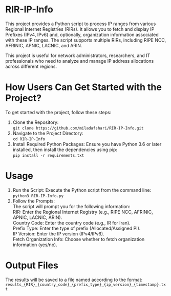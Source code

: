 # RIR-IP-Info
This project provides a Python script to process IP ranges from various Regional Internet Registries (RIRs). It allows you to fetch and display IP Prefixes (IPv4, IPv6) and, optionally, organization information associated with these IP ranges. The script supports multiple RIRs, including RIPE NCC, AFRINIC, APNIC, LACNIC, and ARIN.

This project is useful for network administrators, researchers, and IT professionals who need to analyze and manage IP address allocations across different regions.

# How Users Can Get Started with the Project?
To get started with the project, follow these steps:
1. Clone the Repository:<br/>
 ``git clone https://github.com/miladafshari/RIR-IP-Info.git``
2. Navigate to the Project Directory:<br/>
 ``cd RIR-IP-Info``
3. Install Required Python Packages:
   Ensure you have Python 3.6 or later installed, then install the dependencies using pip:<br/>
``pip install -r requirements.txt``

# Usage
1. Run the Script:
Execute the Python script from the command line:
``python3 RIR-IP-Info.py``
2. Follow the Prompts:<br/>
   The script will prompt you for the following information:<br/>
RIR: Enter the Regional Internet Registry (e.g., RIPE NCC, AFRINIC, APNIC, LACNIC, ARIN).<br/>
Country Code: Enter the country code (e.g., IR for Iran).<br/>
Prefix Type: Enter the type of prefix (Allocated/Assigned PI).<br/>
IP Version: Enter the IP version (IPv4/IPv6).<br/>
Fetch Organization Info: Choose whether to fetch organization information (yes/no).<br/>

# Output Files
The results will be saved to a file named according to the format:<br/>
``results_{RIR}_{country_code}_{prefix_type}_{ip_version}_{timestamp}.txt``














